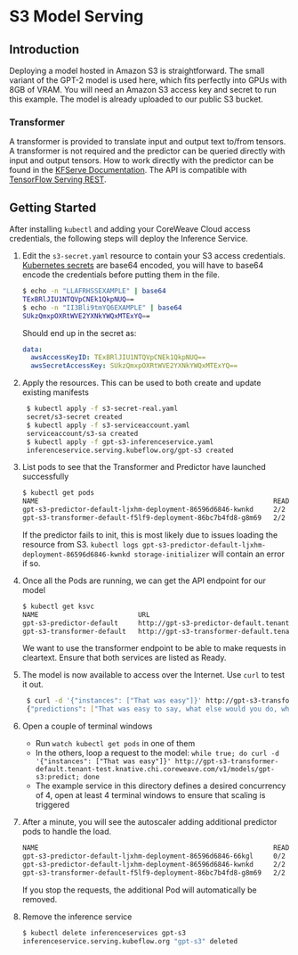 # S3 Model Serving

## Introduction

Deploying a model hosted in Amazon S3 is straightforward. The small variant of the GPT-2 model is used here, which fits perfectly into GPUs with 8GB of VRAM. You will need an Amazon S3 access key and secret to run this example. The model is already uploaded to our public S3 bucket.

### Transformer

A transformer is provided to translate input and output text to/from tensors. A transformer is not required and the predictor can be queried directly with input and output tensors. How to work directly with the predictor can be found in the [KFServe Documentation](https://github.com/kubeflow/kfserving/tree/master/docs/samples/tensorflow). The API is compatible with [TensorFlow Serving REST](https://www.tensorflow.org/tfx/serving/api\_rest).

## Getting Started

After installing `kubectl` and adding your CoreWeave Cloud access credentials, the following steps will deploy the Inference Service.

1.  Edit the `s3-secret.yaml` resource to contain your S3 access credentials. [Kubernetes secrets](https://kubernetes.io/docs/concepts/configuration/secret/) are base64 encoded, you will have to base64 encode the credentials before putting them in the file.

    ```bash
    $ echo -n "LLAFRHSSEXAMPLE" | base64
    TExBRlJIU1NTQVpCNEk1QkpNUQ==
    $ echo -n "II3Bli9tmYQ6EXAMPLE" | base64
    SUkzQmxpOXRtWVE2YXNkYWQxMTExYQ==
    ```

    Should end up in the secret as:

    ```yaml
    data:
      awsAccessKeyID: TExBRlJIU1NTQVpCNEk1QkpNUQ==
      awsSecretAccessKey: SUkzQmxpOXRtWVE2YXNkYWQxMTExYQ==
    ```
2.  Apply the resources. This can be used to both create and update existing manifests

    ```bash
     $ kubectl apply -f s3-secret-real.yaml
     secret/s3-secret created
     $ kubectl apply -f s3-serviceaccount.yaml
     serviceaccount/s3-sa created
     $ kubectl apply -f gpt-s3-inferenceservice.yaml
     inferenceservice.serving.kubeflow.org/gpt-s3 created
    ```
3.  List pods to see that the Transformer and Predictor have launched successfully

    ```bash
    $ kubectl get pods
    NAME                                                           READY   STATUS    RESTARTS   AGE
    gpt-s3-predictor-default-ljxhm-deployment-86596d6846-kwnkd     2/2     Running   0          34s
    gpt-s3-transformer-default-f5lf9-deployment-86bc7b4fd8-g8m69   2/2     Running   0          34s
    ```

    If the predictor fails to init, this is most likely due to issues loading the resource from S3. `kubectl logs gpt-s3-predictor-default-ljxhm-deployment-86596d6846-kwnkd storage-initializer` will contain an error if so.
4.  Once all the Pods are running, we can get the API endpoint for our model

    ```bash
    $ kubectl get ksvc
    NAME                         URL                                                                       LATESTCREATED                      LATESTREADY                        READY   REASON
    gpt-s3-predictor-default     http://gpt-s3-predictor-default.tenant-test.knative.chi.coreweave.com     gpt-s3-predictor-default-ljxhm     gpt-s3-predictor-default-ljxhm     True
    gpt-s3-transformer-default   http://gpt-s3-transformer-default.tenant-test.knative.chi.coreweave.com   gpt-s3-transformer-default-f5lf9   gpt-s3-transformer-default-f5lf9   True
    ```

    We want to use the transformer endpoint to be able to make requests in cleartext. Ensure that both services are listed as Ready.
5.  The model is now available to access over the Internet. Use `curl` to test it out.

    ```bash
     $ curl -d '{"instances": ["That was easy"]}' http://gpt-s3-transformer-default.tenant-test.knative.chi.coreweave.com/v1/models/gpt-s3:predict
     {"predictions": ["That was easy to say, what else would you do, what would you do, would you say to your daughter and say to her, 'Where is the work you're doing, where is the work you're working on, and how are you doing it?' and she was like, 'I'm not going to be here, I can't do it!' and she became, you know, frustrated. And I think there's a different type of anxiety. There's this self-pity that comes in, and that's also why they call their child a 'brilliant' child.\n\nShe was always saying that when she was a little girl, there was something really important to do. But she really doesn't go. She knows that whatever she does, when she's ready, she's going to go into any school or program and that she's going to do. And she really needs to do that, because it's just so much more exciting to her now.\n\nIt made her less able to put her mind at the 'solution' to her child's difficulties \u2013 even as she had more opportunities than I or anyone could ever do, and at a time when we were trying a lot of things to find the balance in the world. And I"]}
    ```
6. Open a couple of terminal windows
   * Run `watch kubectl get pods` in one of them
   * In the others, loop a request to the model: `while true; do curl -d '{"instances": ["That was easy"]}' http://gpt-s3-transformer-default.tenant-test.knative.chi.coreweave.com/v1/models/gpt-s3:predict; done`
   * The example service in this directory defines a desired concurrency of 4, open at least 4 terminal windows to ensure that scaling is triggered
7.  After a minute, you will see the autoscaler adding additional predictor pods to handle the load.

    ```bash
    NAME                                                           READY   STATUS            RESTARTS   AGE
    gpt-s3-predictor-default-ljxhm-deployment-86596d6846-66kgl     0/2     PodInitializing   0          27s
    gpt-s3-predictor-default-ljxhm-deployment-86596d6846-kwnkd     2/2     Running           0          14m
    gpt-s3-transformer-default-f5lf9-deployment-86bc7b4fd8-g8m69   2/2     Running           0          14m
    ```

    If you stop the requests, the additional Pod will automatically be removed.
8.  Remove the inference service

    ```bash
    $ kubectl delete inferenceservices gpt-s3                                                                 git:(add-btc|✚1…
    inferenceservice.serving.kubeflow.org "gpt-s3" deleted
    ```
